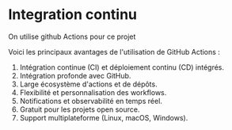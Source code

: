 # Integration continu 

On utilise github Actions pour ce projet

Voici les principaux avantages de l'utilisation de GitHub Actions :

1. Intégration continue (CI) et déploiement continu (CD) intégrés.
2. Intégration profonde avec GitHub.
3. Large écosystème d'actions et de dépôts.
4. Flexibilité et personnalisation des workflows.
5. Notifications et observabilité en temps réel.
6. Gratuit pour les projets open source.
7. Support multiplateforme (Linux, macOS, Windows).